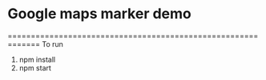 <h1> Google maps marker demo</h1>
=============================================================
To run

1. npm install
2. npm start